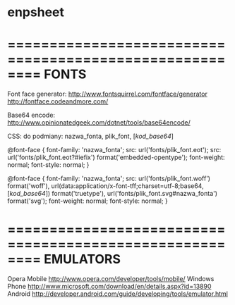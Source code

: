 enpsheet
========

========================================================
FONTS
========================================================

Font face generator:
 http://www.fontsquirrel.com/fontface/generator
 http://fontface.codeandmore.com/

Base64 encode:
 http://www.opinionatedgeek.com/dotnet/tools/base64encode/

CSS:
 do podmiany: nazwa_fonta, plik_font, [_kod_base64_]

@font-face {
    font-family: 'nazwa_fonta';
    src: url('fonts/plik_font.eot');
    src: url('fonts/plik_font.eot?#iefix') format('embedded-opentype');
	font-weight: normal; font-style: normal;
}

@font-face {
    font-family: 'nazwa_fonta';
	src: url('fonts/plik_font.woff') format('woff'),
         url(data:application/x-font-tff;charset=utf-8;base64,[_kod_base64_]) format('truetype'),
         url('fonts/plik_font.svg#nazwa_fonta') format('svg');
    font-weight: normal; font-style: normal;
}


========================================================
EMULATORS
========================================================
 Opera Mobile 	http://www.opera.com/developer/tools/mobile/
 Windows Phone 	http://www.microsoft.com/download/en/details.aspx?id=13890
 Android 		http://developer.android.com/guide/developing/tools/emulator.html



